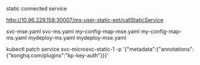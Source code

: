 static connected service

http://10.96.229.158:30007/ms-user-static-ext/callStaticService


svc-mse.yaml
svc-ms.yaml
my-config-map-mse.yaml
my-config-map-ms.yaml
mydeploy-ms.yaml
mydeploy-mse.yaml

kubectl patch service svc-microsvc-static-1 -p '{"metadata":{"annotations":{"konghq.com/plugins":"kp-key-auth"}}}'
